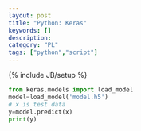 ```yaml
---
layout: post
title: "Python: Keras"
keywords: []
description: 
category: "PL"
tags: ["python","script"]
---
```

{% include JB/setup %}

```python
from keras.models import load_model
model=load_model('model.h5')
# x is test data
y=model.predict(x)
print(y)
```



